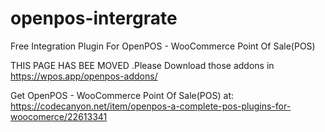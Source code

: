 # openpos-intergrate
Free Integration Plugin For OpenPOS - WooCommerce Point Of Sale(POS)

THIS PAGE HAS BEE MOVED .Please Download those addons in https://wpos.app/openpos-addons/

 Get OpenPOS - WooCommerce Point Of Sale(POS) at: https://codecanyon.net/item/openpos-a-complete-pos-plugins-for-woocomerce/22613341
